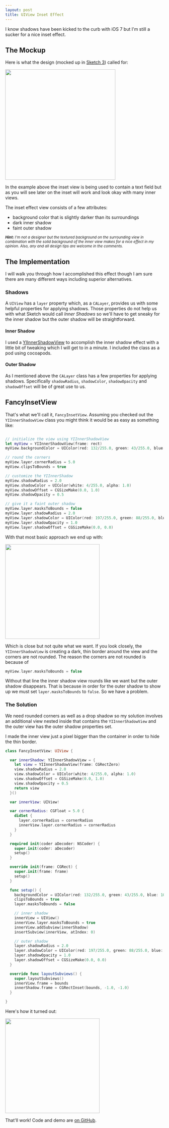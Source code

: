 ```yaml
---
layout: post
title: UIView Inset Effect
---
```


I know shadows have been kicked to the curb with iOS 7 but I'm still a sucker for
a nice inset effect.

## The Mockup

Here is what the design (mocked up in [Sketch 3](http://bohemiancoding.com/sketch/))
called for:

<img src='/assets/inset-view/mockup.png' width='350px' />

In the example above the inset view is being used to contain a text field but
as you will see later on the inset will work and look okay with many inner views.

The inset effect view consists of a few attributes:

* background color that is slightly darker than its surroundings
* dark inner shadow
* faint outer shadow

<small>
<i><b>Hint:</b> I'm not a designer but the textured background on the surrounding view
in combination with the solid background of the inner view makes for a nice effect
in my opinion. Also, any and all design tips are welcome in the comments.</i>
</small>

## The Implementation

I will walk you through how I accomplished this effect though I am sure there are
many different ways including superior alternatives.

### Shadows

A `UIView` has a `layer` property which, as a `CALayer`, provides us with some
helpful properties for applying shadows. Those properties do not help us with
what Sketch would call _Inner Shadows_ so we'll have to get sneaky for the inner
shadow but the outer shadow will be straightforward.

#### Inner Shadow

I used a [YIInnerShadowView](https://github.com/inamiy/YIInnerShadowView) to accomplish
the inner shadow effect with a little bit of tweaking which I will get to in a minute.
I included the class as a pod using cocoapods.

#### Outer Shadow

As I mentioned above the `CALayer` class has a few properties for applying shadows.
Specifically `shadowRadius`, `shadowColor`, `shadowOpacity` and `shadowOffset` will
be of great use to us.

## FancyInsetView

That's what we'll call it, `FancyInsetView`. Assuming you checked out the `YIInnerShadowView`
class you might think it would be as easy as something like:

```swift

// initialize the view using YIInnerShadowView
let myView = YIInnerShadowView(frame: rect)
myView.backgroundColor = UIColor(red: 132/255.0, green: 43/255.0, blue: 10/255.0, alpha: 1.0)

// round the corners
myView.layer.cornerRadius = 5.0
myView.clipsToBounds = true

// customize the YIInnerShadow
myView.shadowRadius = 2.0
myView.shadowColor = UIColor(white: 4/255.0, alpha: 1.0)
myView.shadowOffset = CGSizeMake(0.0, 1.0)
myView.shadowOpacity = 0.5

// give it a faint outer shadow
myView.layer.masksToBounds = false
myView.layer.shadowRadius = 2.0
myView.layer.shadowColor = UIColor(red: 197/255.0, green: 88/255.0, blue: 53/255.0, alpha: 1.0).CGColor
myView.layer.shadowOpacity = 1.0
myView.layer.shadowOffset = CGSizeMake(0.0, 0.0)

```

With that most basic approach we end up with:

<img src='/assets/inset-view/fail1.png' width='300px' />

Which is close but not quite what we want. If you look closely, the
`YIInnerShadowView` is creating a dark, thin border around the view and the
corners are not rounded. The reason the corners are not rounded is because of

```swift
myView.layer.masksToBounds = false
```

Without that line the inner shadow view rounds like we want but the outer shadow
disappears. That is because in order for the outer shadow to show up we must set
`layer.masksToBounds` to `false`. So we have a problem.

### The Solution

We need rounded corners as well as a drop shadow so my solution involves an additional
view nested inside that contains the `YIInnerShadowView` and the outer view has the
outer shadow properties set.

I made the inner view just a pixel bigger than the container in order to hide the thin border.

```swift
class FancyInsetView: UIView {

  var innerShadow: YIInnerShadowView = {
    let view = YIInnerShadowView(frame: CGRectZero)
    view.shadowRadius = 2.0
    view.shadowColor = UIColor(white: 4/255.0, alpha: 1.0)
    view.shadowOffset = CGSizeMake(0.0, 1.0)
    view.shadowOpacity = 0.5
    return view
  }()

  var innerView: UIView!

  var cornerRadius: CGFloat = 5.0 {
    didSet {
      layer.cornerRadius = cornerRadius
      innerView.layer.cornerRadius = cornerRadius
    }
  }

  required init(coder aDecoder: NSCoder) {
    super.init(coder: aDecoder)
    setup()
  }

  override init(frame: CGRect) {
    super.init(frame: frame)
    setup()
  }

  func setup() {
    backgroundColor = UIColor(red: 132/255.0, green: 43/255.0, blue: 10/255.0, alpha: 1.0)
    clipsToBounds = true
    layer.masksToBounds = false

    // inner shadow
    innerView = UIView()
    innerView.layer.masksToBounds = true
    innerView.addSubview(innerShadow)
    insertSubview(innerView, atIndex: 0)

    // outer shadow
    layer.shadowRadius = 2.0
    layer.shadowColor = UIColor(red: 197/255.0, green: 88/255.0, blue: 53/255.0, alpha: 1.0).CGColor
    layer.shadowOpacity = 1.0
    layer.shadowOffset = CGSizeMake(0.0, 0.0)
  }

  override func layoutSubviews() {
    super.layoutSubviews()
    innerView.frame = bounds
    innerShadow.frame = CGRectInset(bounds, -1.0, -1.0)
  }

}

```

Here's how it turned out:

<img src='/assets/inset-view/success1.png' width='300px' />

That'll work! Code and demo are [on GitHub](https://github.com/n8armstrong/fancy-inset-view).
